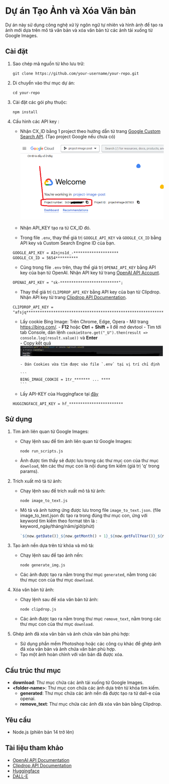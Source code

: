 # Dự án Tạo Ảnh và Xóa Văn bản

Dự án này sử dụng công nghệ xử lý ngôn ngữ tự nhiên và hình ảnh để tạo ra ảnh mới dựa trên mô tả văn bản và xóa văn bản từ các ảnh tải xuống từ Google Images.

## Cài đặt

1. Sao chép mã nguồn từ kho lưu trữ:

   ```
   git clone https://github.com/your-username/your-repo.git
   ```

2. Di chuyển vào thư mục dự án:

   ```
   cd your-repo
   ```

3. Cài đặt các gói phụ thuộc:

   ```
   npm install 
   ```

4. Cấu hình các API key :

   - Nhận CX_ID bằng 1 project theo hướng dẫn từ trang [Google Custom Search API](https://developers.google.com/custom-search/v1/overview).
   (Tạo project Google nếu chưa có)

      ![CX ID](.github/cx_id.png)
   
   - Nhận API_KEY tạo ra từ CX_ID đó. 
   - Trong file `.env`, thay thế giá trị `GOOGLE_API_KEY` và `GOOGLE_CX_ID` bằng API key và Custom Search Engine ID của bạn. 

   ```
   GOOGLE_API_KEY = AInjns1d_-********************
   GOOGLE_CX_ID = 5654**********
   ```

   - Cũng trong file `.env` trên, thay thế giá trị `OPENAI_API_KEY` bằng API key của bạn từ OpenAI. Nhận API key từ trang [OpenAI API Account](https://platform.openai.com/account/api-keys).

   ```
   OPENAI_API_KEY = "sk-**************************";
   ```

   - Thay thế giá trị `CLIPDROP_API_KEY` bằng API key của bạn từ Clipdrop. 
   Nhận API key từ trang [Clipdrop API Documentation](https://clipdrop.co/apis/account).

   ```
   CLIPDROP_API_KEY = "afsjq***************************************************************";
   ```

   - Lấy cookie Bing Image: Trên Chrome, Edge, Opera
         - Mở trang https://bing.com/.
         - __F12__ hoặc __Ctrl__ + __Shift__ + __I__ để mở devtool
         - Tìm tới tab Console, dán lệnh `cookieStore.get("_U").then(result => console.log(result.value))` và __Enter__   
         - Copy kết quả 
            ![Ảnh lấy cookie](.github/cookie.png)
         
         - Dán Cookies vừa tìm được vào file `.env` tại vị trí chỉ định

         ```
         BING_IMAGE_COOKIE = 1tr_******* ... ****
         ```

   - Lấy API-KEY của Huggingface tại [đây](https://huggingface.co/settings/tokens)

   ```
   HUGGINGFACE_API_KEY = hf_************************
   ```
   
## Sử dụng

1. Tìm ảnh liên quan từ Google Images:
   - Chạy lệnh sau để tìm ảnh liên quan từ Google Images:

     ```
     node run_scripts.js
     ```

   - Ảnh được tìm thấy sẽ được lưu trong các thư mục con của thư mục `download`, tên các thư mục con là nội dung tìm kiếm (giá trị 'q' trong params).

2. Trích xuất mô tả từ ảnh:
   - Chạy lệnh sau để trích xuất mô tả từ ảnh:

     ```
     node image_to_text.js
     ```

   - Mô tả và ảnh tương ứng được lưu trong file `image_to_text.json`.
   (file image_to_text.json đc tạo ra trong đúng thư mục con, ứng với keyword tìm kiếm theo format tên là : keyword_ngày/tháng/năm/giờ/phút)
      ```javascript
      `${now.getDate()}_${now.getMonth() + 1}_${now.getFullYear()}_${now.getHours()}_${now.getMinutes()}_${now.getSeconds()}`;
      ```

3. Tạo ảnh nền dựa trên từ khóa và mô tả:
   - Chạy lệnh sau để tạo ảnh nền:

     ```
     node generate_img.js
     ```

   - Các ảnh được tạo ra nằm trong thư mục `generated`, nằm trong các thư mục con của thư mục `download`.

4. Xóa văn bản từ ảnh:
   - Chạy lệnh sau để xóa văn bản từ ảnh:

     ```
     node clipdrop.js
     ```

   - Các ảnh được tạo ra nằm trong thư mục `remove_text`, nằm trong các thư mục con của thư mục `download`.

5. Ghép ảnh đã xóa văn bản và ảnh chứa văn bản phù hợp:
   - Sử dụng phần mềm Photoshop hoặc các công cụ khác để ghép ảnh đã xóa văn bản và ảnh chứa văn bản phù hợp.
   - Tạo một ảnh hoàn chỉnh với văn bản đã được xóa.

## Cấu trúc thư mục

- **download**: Thư mục chứa các ảnh tải xuống từ Google Images.
- **\<folder-name\>**: Thư mục con chứa các ảnh dựa trên từ khóa tìm kiếm.
  - **generated**: Thư mục chứa các ảnh nền đã được tạo ra từ dall-e của openai.
  - **remove_text**: Thư mục chứa các ảnh đã xóa văn bản bằng Clipdrop.


## Yêu cầu

- Node.js (phiên bản 14 trở lên)

## Tài liệu tham khảo

- [OpenAI API Documentation](https://platform.openai.com/)
- [Clipdrop API Documentation](https://clipdrop.co/developers/)
- [Huggingface](https://huggingface.co/Salesforce/blip-image-captioning-large)
- [DALL-E](https://openai.com/research/publications/dall-e)